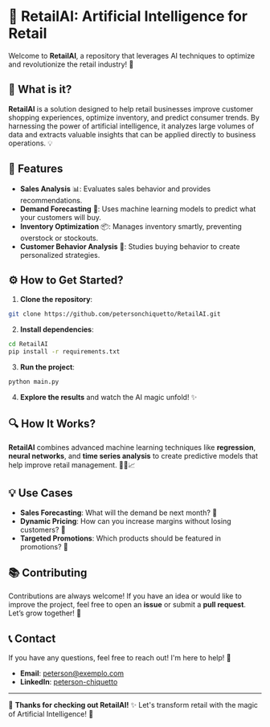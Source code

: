 # 🛒 **RetailAI**: Artificial Intelligence for Retail

Welcome to **RetailAI**, a repository that leverages AI techniques to optimize and revolutionize the retail industry! 🤖

## 📌 What is it?

**RetailAI** is a solution designed to help retail businesses improve customer shopping experiences, optimize inventory, and predict consumer trends. By harnessing the power of artificial intelligence, it analyzes large volumes of data and extracts valuable insights that can be applied directly to business operations. 💡

## 🚀 Features

- **Sales Analysis** 📊: Evaluates sales behavior and provides recommendations.
- **Demand Forecasting** 🔮: Uses machine learning models to predict what your customers will buy.
- **Inventory Optimization** 📦: Manages inventory smartly, preventing overstock or stockouts.
- **Customer Behavior Analysis** 👥: Studies buying behavior to create personalized strategies.

## ⚙️ How to Get Started?

1. **Clone the repository**:

```bash
git clone https://github.com/petersonchiquetto/RetailAI.git
```

2. **Install dependencies**:

```bash
cd RetailAI
pip install -r requirements.txt
```

3. **Run the project**:

```bash
python main.py
```

4. **Explore the results** and watch the AI magic unfold! ✨

## 🔍 How It Works?

**RetailAI** combines advanced machine learning techniques like **regression**, **neural networks**, and **time series analysis** to create predictive models that help improve retail management. 👩‍💻📈

## 💡 Use Cases

- **Sales Forecasting**: What will the demand be next month? 🤔
- **Dynamic Pricing**: How can you increase margins without losing customers? 💸
- **Targeted Promotions**: Which products should be featured in promotions? 🎉

## 📚 Contributing

Contributions are always welcome! If you have an idea or would like to improve the project, feel free to open an **issue** or submit a **pull request**. Let’s grow together! 🚀

## 📞 Contact

If you have any questions, feel free to reach out! I'm here to help! 🤝

- **Email**: peterson@exemplo.com
- **LinkedIn**: [peterson-chiquetto](https://www.linkedin.com/in/petersonchiquetto/)

---

🎉 **Thanks for checking out RetailAI!** ✨ Let's transform retail with the magic of Artificial Intelligence! 🌟
